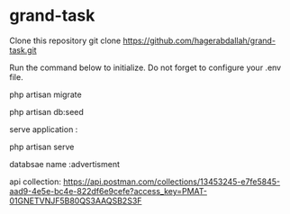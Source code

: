 # grand-task

Clone this repository 
 git clone https://github.com/hagerabdallah/grand-task.git
 
 Run the command below to initialize. Do not forget to configure your .env file.
 
 php artisan migrate
 
 php artisan db:seed
 
 serve application :
 
 php artisan serve
 
 databsae name :advertisment
 
 api collection:
 https://api.postman.com/collections/13453245-e7fe5845-aad9-4e5e-bc4e-822df6e9cefe?access_key=PMAT-01GNETVNJF5B80QS3AAQSB2S3F
 


